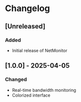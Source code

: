 # Changelog

## [Unreleased]
### Added
- Initial release of NetMonitor

## [1.0.0] - 2025-04-05
### Changed
- Real-time bandwidth monitoring
- Colorized interface